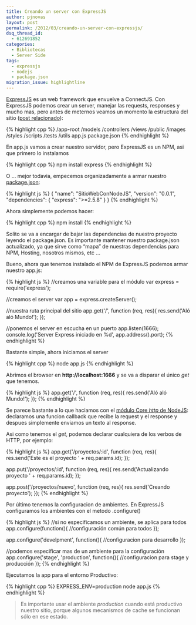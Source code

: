 ```yaml
---
title: Creando un server con ExpressJS
author: pjnovas
layout: post
permalink: /2012/03/creando-un-server-con-expressjs/
dsq_thread_id:
  - 612691852
categories:
  - Bibliotecas
  - Server Side
tags:
  - expressjs
  - nodejs
  - package.json
migration_issue: highlightline
---
```

[ExpressJS][1] es un web framework que envuelve a ConnectJS. Con ExpressJS podemos crear un server, manejar las requests, responses y mucho mas, pero antes de meternos veamos un momento la estructura del sitio ([post relacionado][2]):

<!--highlight:[11,12]-->
{% highlight cpp %}
/app-root
  /models
  /controllers
  /views
  /public
    /images
    /styles
    /scripts
  /tests
  /utils
  app.js
  package.json
 {% endhighlight %}

En app.js vamos a crear nuestro servidor, pero ExpressJS es un NPM, asi que primero lo instalamos  
<!--more-->

{% highlight cpp %}
npm install express
 {% endhighlight %}

O &#8230; mejor todavia, empecemos organizadamente a armar nuestro [package.json][3]:

<!--highlight:[5]-->
{% highlight js %}
{
  "name": "SitioWebConNodeJS",
  "version": "0.0.1",
  "dependencies": {
    "express": ">=2.5.8"
  }
}
 {% endhighlight %}

Ahora simplemente podemos hacer: 

{% highlight cpp %}
npm install
 {% endhighlight %}

Solito se va a encargar de bajar las dependencias de nuestro proyecto leyendo el package.json. Es importante mantener nuestro package.json actualizado, ya que sirve como &#8220;mapa&#8221; de nuestras dependencias para NPM, Hosting, nosotros mismos, etc &#8230; 

Bueno, ahora que tenemos instalado el NPM de ExpressJS podemos armar nuestro app.js:

{% highlight js %}
//creamos una variable para el módulo
  var express = require('express');

  //creamos el server
  var app = express.createServer();
  
  //nuestra ruta principal del sitio
  app.get('/', function (req, res){
    res.send('Aló aló Mundo!');
  });

  //ponemos el server en escucha en un puerto
  app.listen(1666);
  console.log('Server Express iniciado en %d', app.address().port);
 {% endhighlight %}

Bastante simple, ahora iniciamos el server

{% highlight cpp %}
node app.js
 {% endhighlight %}

Abrimos el browser en **http://localhost:1666** y se va a disparar el único *get* que tenemos. 

{% highlight js %}
app.get('/', function (req, res){
    res.send('Aló aló Mundo!');
  });
 {% endhighlight %}

Se parece bastante a lo que haciamos con el [módulo Core *http* de NodeJS][4]: declaramos una funcion callback que recibe la request y el response y despues simplemente enviamos un texto al response.

Asi como tenemos el *get*, podemos declarar cualquiera de los verbos de HTTP, por ejemplo:

{% highlight js %}
app.get('/proyectos/:id', function (req, res){
     res.send('Este es el proyecto ' + req.params.id);
  });

  app.put('/proyectos/:id', function (req, res){
     res.send('Actualizando proyecto ' + req.params.id);
  });

  app.post('/proyectos/nuevo', function (req, res){
     res.send('Creando proyecto');
  });
 {% endhighlight %}

Por último tenemos la configuracion de ambientes. En ExpressJS configuramos los ambientes con el metodo .configure()

{% highlight js %}
//si no especificamos un ambiente, se aplica para todos 
  app.configure(function(){
    //configuración común para todos
  });

  app.configure('develpment', function(){
    //configuracion para desarrollo
  });

  //podemos especificar mas de un ambiente para la configuración
  app.configure('stage', 'production', function(){
    //configuracion para stage y producción
  });
 {% endhighlight %}

Ejecutamos la app para el entorno Productivo:

{% highlight cpp %}
EXPRESS_ENV=production node app.js
 {% endhighlight %}

> Es importante usar el ambiente *production* cuando está productivo nuestro sitio, porque algunos mecanismos de cache se funcionan sólo en ese estado.

 [1]: http://expressjs.com/ "ExpressJS "
 [2]: http://fernetjs.com/2012/02/estructura-de-un-sitio-web-mvc-en-nodejs/ "Estructura de un sitio web MVC en NodeJS"
 [3]: http://fernetjs.com/2011/12/la-era-del-package-json/ "La era del package.json"
 [4]: http://fernetjs.com/2011/11/que-es-nodejs-breve-introduccion/ "Qué es NodeJS?, breve introducción"